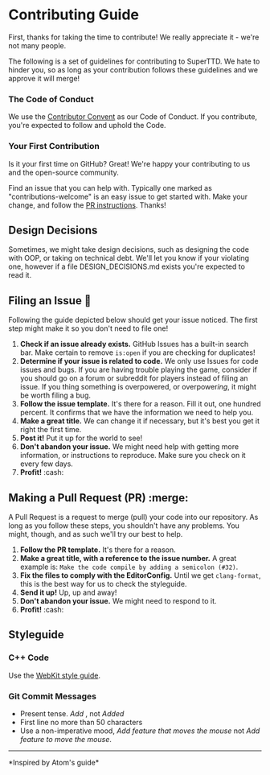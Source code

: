 # Contributing Guide
First, thanks for taking the time to contribute! We really appreciate it -
we're not many people.

The following is a set of guidelines for contributing to SuperTTD. We hate
to hinder you, so as long as your contribution follows these guidelines and
we approve it will merge!
### The Code of Conduct
We use the [Contributor Convent](/CODE_OF_CONDUCT.md) as our Code of Conduct.
If you contribute, you're expected to follow and uphold the Code.

### Your First Contribution
Is it your first time on GitHub? Great! We're happy your contributing to us and
the open-source community.

Find an issue that you can help with. Typically one marked as
"contributions-welcome" is an easy issue to get started with. Make your change,
and follow the [PR instructions](#making-a-pull-request-pr). Thanks!

## Design Decisions
Sometimes, we might take design decisions, such as designing the code with
OOP, or taking on technical debt. We'll let you know if your violating one,
however if a file DESIGN\_DECISIONS.md exists you're expected to read it.

## Filing an Issue :bug:
Following the guide depicted below should get your issue noticed. The first
step might make it so you don't need to file one!

1. **Check if an issue already exists.** GitHub Issues has a built-in search
bar. Make certain to remove `is:open` if you are checking for duplicates!
2. **Determine if your issue is related to code.** We only use Issues for
code issues and bugs. If you are having trouble playing the game, consider
if you should go on a forum or subreddit for players instead of filing an
issue. If you thing something is overpowered, or overpower*ing*, it might be
worth filing a bug.
3. **Follow the issue template.** It's there for a reason. Fill it out, one
hundred percent. It confirms that we have the information we need to help
you.
4. **Make a great title.** We can change it if necessary, but it's best you
get it right the first time.
5. **Post it!** Put it up for the world to see!
4. **Don't abandon your issue.** We might need help with getting more
information, or instructions to reproduce. Make sure you check on it every few
days.
5. **Profit!** :cash:

## Making a Pull Request (PR) :merge:
A Pull Request is a request to merge (pull) your code into our repository. As
long as you follow these steps, you shouldn't have any problems. You might,
though, and as such we'll try our best to help.

1. **Follow the PR template.** It's there for a reason.
2. **Make a great title, with a reference to the issue number.** A great
example is: `Make the code compile by adding a semicolon (#32)`.
3. **Fix the files to comply with the EditorConfig.** Until we get
`clang-format`, this is the best way for us to check the styleguide.
4. **Send it up!** Up, up and away!
5. **Don't abandon your issue.** We might need to respond to it.
6. **Profit!** :cash:

## Styleguide
### C++ Code
Use the [WebKit style guide](https://webkit.org/code-style-guidelines/).

### Git Commit Messages
* Present tense. *Add <feature>*, not *Added <feature>*
* First line no more than 50 characters
* Use a non-imperative mood, *Add feature that moves the mouse* not *Add feature to move the mouse*.
<hr />
*Inspired by Atom's guide*
